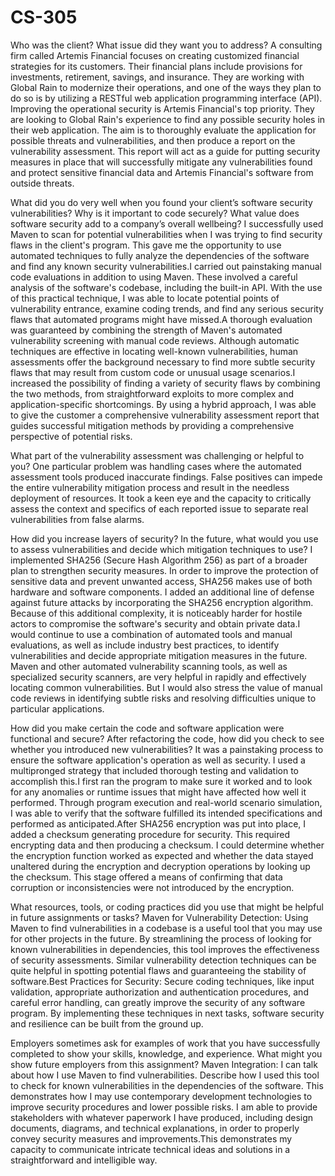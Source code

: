 # CS-305
Who was the client? What issue did they want you to address?
A consulting firm called Artemis Financial focuses on creating customized financial strategies for its customers. Their financial plans include provisions for investments, retirement, savings, and insurance. They are working with Global Rain to modernize their operations, and one of the ways they plan to do so is by utilizing a RESTful web application programming interface (API). Improving the operational security is Artemis Financial's top priority. They are looking to Global Rain's experience to find any possible security holes in their web application. The aim is to thoroughly evaluate the application for possible threats and vulnerabilities, and then produce a report on the vulnerability assessment. This report will act as a guide for putting security measures in place that will successfully mitigate any vulnerabilities found and protect sensitive financial data and Artemis Financial's software from outside threats.

What did you do very well when you found your client’s software security vulnerabilities? Why is it important to code securely? What value does software security add to a company’s overall wellbeing?
I successfully used Maven to scan for potential vulnerabilities when I was trying to find security flaws in the client's program. This gave me the opportunity to use automated techniques to fully analyze the dependencies of the software and find any known security vulnerabilities.I carried out painstaking manual code evaluations in addition to using Maven. These involved a careful analysis of the software's codebase, including the built-in API. With the use of this practical technique, I was able to locate potential points of vulnerability entrance, examine coding trends, and find any serious security flaws that automated programs might have missed.A thorough evaluation was guaranteed by combining the strength of Maven's automated vulnerability screening with manual code reviews. Although automatic techniques are effective in locating well-known vulnerabilities, human assessments offer the background necessary to find more subtle security flaws that may result from custom code or unusual usage scenarios.I increased the possibility of finding a variety of security flaws by combining the two methods, from straightforward exploits to more complex and application-specific shortcomings. By using a hybrid approach, I was able to give the customer a comprehensive vulnerability assessment report that guides successful mitigation methods by providing a comprehensive perspective of potential risks.

What part of the vulnerability assessment was challenging or helpful to you?
One particular problem was handling cases where the automated assessment tools produced inaccurate findings. False positives can impede the entire vulnerability mitigation process and result in the needless deployment of resources. It took a keen eye and the capacity to critically assess the context and specifics of each reported issue to separate real vulnerabilities from false alarms.

How did you increase layers of security? In the future, what would you use to assess vulnerabilities and decide which mitigation techniques to use?
I implemented SHA256 (Secure Hash Algorithm 256) as part of a broader plan to strengthen security measures. In order to improve the protection of sensitive data and prevent unwanted access, SHA256 makes use of both hardware and software components. I added an additional line of defense against future attacks by incorporating the SHA256 encryption algorithm. Because of this additional complexity, it is noticeably harder for hostile actors to compromise the software's security and obtain private data.I would continue to use a combination of automated tools and manual evaluations, as well as include industry best practices, to identify vulnerabilities and decide appropriate mitigation measures in the future. Maven and other automated vulnerability scanning tools, as well as specialized security scanners, are very helpful in rapidly and effectively locating common vulnerabilities. But I would also stress the value of manual code reviews in identifying subtle risks and resolving difficulties unique to particular applications.

How did you make certain the code and software application were functional and secure? After refactoring the code, how did you check to see whether you introduced new vulnerabilities?
It was a painstaking process to ensure the software application's operation as well as security. I used a multipronged strategy that included thorough testing and validation to accomplish this.I first ran the program to make sure it worked and to look for any anomalies or runtime issues that might have affected how well it performed. Through program execution and real-world scenario simulation, I was able to verify that the software fulfilled its intended specifications and performed as anticipated.After SHA256 encryption was put into place, I added a checksum generating procedure for security. This required encrypting data and then producing a checksum. I could determine whether the encryption function worked as expected and whether the data stayed unaltered during the encryption and decryption operations by looking up the checksum. This stage offered a means of confirming that data corruption or inconsistencies were not introduced by the encryption.

What resources, tools, or coding practices did you use that might be helpful in future assignments or tasks?
Maven for Vulnerability Detection: Using Maven to find vulnerabilities in a codebase is a useful tool that you may use for other projects in the future. By streamlining the process of looking for known vulnerabilities in dependencies, this tool improves the effectiveness of security assessments. Similar vulnerability detection techniques can be quite helpful in spotting potential flaws and guaranteeing the stability of software.Best Practices for Security: Secure coding techniques, like input validation, appropriate authorization and authentication procedures, and careful error handling, can greatly improve the security of any software program. By implementing these techniques in next tasks, software security and resilience can be built from the ground up.

Employers sometimes ask for examples of work that you have successfully completed to show your skills, knowledge, and experience. What might you show future employers from this assignment?
Maven Integration: I can talk about how I use Maven to find vulnerabilities. Describe how I used this tool to check for known vulnerabilities in the dependencies of the software. This demonstrates how I may use contemporary development technologies to improve security procedures and lower possible risks. I am able to provide stakeholders with whatever paperwork I have produced, including design documents, diagrams, and technical explanations, in order to properly convey security measures and improvements.This demonstrates my capacity to communicate intricate technical ideas and solutions in a straightforward and intelligible way.

